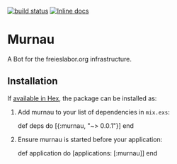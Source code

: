 [![build status](https://gitlab.com/freieslabor/murnau/badges/master/build.svg)](https://gitlab.com/freieslabor/murnau/commits/master)
[![Inline docs](http://inch-ci.org/github/freieslabor/murnau.svg)](http://inch-ci.org/github/freieslabor/murnau)

# Murnau

A Bot for the freieslabor.org infrastructure.

## Installation

If [available in Hex](https://hex.pm/docs/publish), the package can be installed as:

  1. Add murnau to your list of dependencies in `mix.exs`:

        def deps do
          [{:murnau, "~> 0.0.1"}]
        end

  2. Ensure murnau is started before your application:

        def application do
          [applications: [:murnau]]
        end

